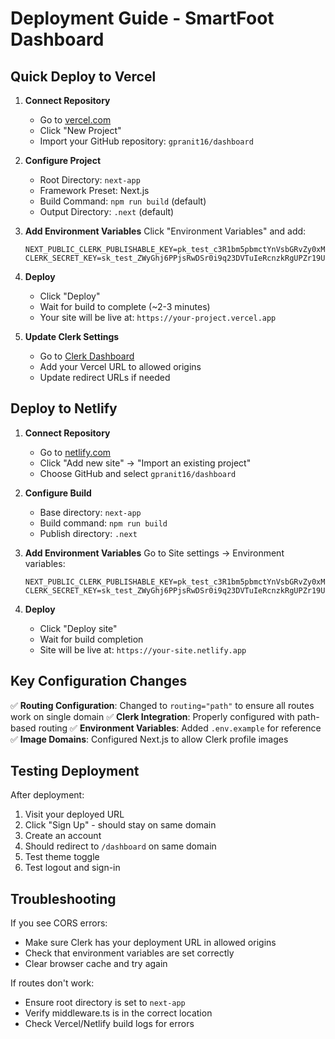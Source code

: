 # Deployment Guide - SmartFoot Dashboard

## Quick Deploy to Vercel

1. **Connect Repository**
   - Go to [vercel.com](https://vercel.com)
   - Click "New Project"
   - Import your GitHub repository: `gpranit16/dashboard`

2. **Configure Project**
   - Root Directory: `next-app`
   - Framework Preset: Next.js
   - Build Command: `npm run build` (default)
   - Output Directory: `.next` (default)

3. **Add Environment Variables**
   Click "Environment Variables" and add:
   ```
   NEXT_PUBLIC_CLERK_PUBLISHABLE_KEY=pk_test_c3R1bm5pbmctYnVsbGRvZy0xMS5jbGVyay5hY2NvdW50cy5kZXYk
   CLERK_SECRET_KEY=sk_test_ZWyGhj6PPjsRwDSr0i9q23DVTuIeRcnzkRgUPZr19U
   ```

4. **Deploy**
   - Click "Deploy"
   - Wait for build to complete (~2-3 minutes)
   - Your site will be live at: `https://your-project.vercel.app`

5. **Update Clerk Settings**
   - Go to [Clerk Dashboard](https://dashboard.clerk.com)
   - Add your Vercel URL to allowed origins
   - Update redirect URLs if needed

## Deploy to Netlify

1. **Connect Repository**
   - Go to [netlify.com](https://netlify.com)
   - Click "Add new site" → "Import an existing project"
   - Choose GitHub and select `gpranit16/dashboard`

2. **Configure Build**
   - Base directory: `next-app`
   - Build command: `npm run build`
   - Publish directory: `.next`

3. **Add Environment Variables**
   Go to Site settings → Environment variables:
   ```
   NEXT_PUBLIC_CLERK_PUBLISHABLE_KEY=pk_test_c3R1bm5pbmctYnVsbGRvZy0xMS5jbGVyay5hY2NvdW50cy5kZXYk
   CLERK_SECRET_KEY=sk_test_ZWyGhj6PPjsRwDSr0i9q23DVTuIeRcnzkRgUPZr19U
   ```

4. **Deploy**
   - Click "Deploy site"
   - Wait for build completion
   - Site will be live at: `https://your-site.netlify.app`

## Key Configuration Changes

✅ **Routing Configuration**: Changed to `routing="path"` to ensure all routes work on single domain
✅ **Clerk Integration**: Properly configured with path-based routing
✅ **Environment Variables**: Added `.env.example` for reference
✅ **Image Domains**: Configured Next.js to allow Clerk profile images

## Testing Deployment

After deployment:
1. Visit your deployed URL
2. Click "Sign Up" - should stay on same domain
3. Create an account
4. Should redirect to `/dashboard` on same domain
5. Test theme toggle
6. Test logout and sign-in

## Troubleshooting

If you see CORS errors:
- Make sure Clerk has your deployment URL in allowed origins
- Check that environment variables are set correctly
- Clear browser cache and try again

If routes don't work:
- Ensure root directory is set to `next-app`
- Verify middleware.ts is in the correct location
- Check Vercel/Netlify build logs for errors
